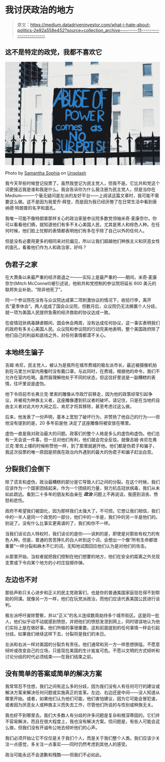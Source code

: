 # 我讨厌政治的地方

> 原文：<https://medium.datadriveninvestor.com/what-i-hate-about-politics-2e92a558e452?source=collection_archive---------11----------------------->

## 这不是特定的政党，我都不喜欢它

![](img/5404383d4da7e6d68e6ee8e3487ca5ea.png)

Photo by [Samantha Sophia](https://unsplash.com/@samanthasophia?utm_source=unsplash&utm_medium=referral&utm_content=creditCopyText) on [Unsplash](https://unsplash.com/s/photos/politics?utm_source=unsplash&utm_medium=referral&utm_content=creditCopyText)

我今天早些时候登记投票了。虽然我登记为民主党人，但我不是。它比共和党这个词更接近我是谁和我是什么。我会告诉你为什么我注册为民主党人，但是当你在 Medium——一个毫无疑问是左派的友好平台——上阅读这篇文章时，我可能不需要这么做。这不是因为我爱乔·拜登，而是因为我已经厌倦了在日常生活中看到唐纳德·特朗普的名字和面孔。

我唯一可能不像特朗普那样关心的政治家是参议院多数党领袖米奇·麦康奈尔。你可以看看他们俩，就知道他们有多不关心美国人民，尤其是黑人和棕色人种。在任何时候，他们脸上忧郁的表情都表明他们有多在乎除了自己以外的任何人。

但是没有必要用更多的相同来对抗偏见，所以让我们超越他们种族主义和厌恶女性的面孔，看看他们作为人和政治家，好吗？

## 伪君子之家

在大萧条以来最严重的经济衰退之一——实际上是最严重的——期间，米奇·麦康奈尔(Mitch McConnell)被引述说，他和共和党控制的参议院将延长 600 美元的联邦失业补助，“除非他死了”。

同一个参议院在没有与众议院达成第二项刺激协议的情况下，收拾行李，离开去“夏季休会”。两人组成了国会众议院，但数月后，众议院仍无法搁置个人分歧，就一项为美国人民提供急需的经济救助的协议达成一致。

在疫情冠状病毒肆虐期间，国会休会两周，没有达成任何协议，这一事实表明我们的政府有多关心美国人民。众议院和参议院的行动完美地表明，整个美国政府除了他们自己的利益和底线之外，对任何事情都漠不关心。

## 本地终生骗子

吉姆·肯尼，民主党人，被认为是我所在城市费城的极左派市长，最近被摄像机拍到在马里兰州室内用餐时没有戴口罩。与此同时，在费城，根据他的命令，我们不允许在室内吃喝。虽然我理解他处于不同的状态，但这往好里说是一副糟糕的表情，往坏里说是虚伪。

他下令将前市长弗兰克·里索的雕像从市政厅前移走，因为他的政策经常引起争议，并被视为种族主义者，这座雕像遭到抗议者的破坏。请记住，只是在当地的自由主义者对此大吵大闹之后，肯尼才将其移除，甚至考虑过这么做。

后来，他发表了一份声明，基本上宽恕了破坏行为，并赞扬了他自己的行为——但他没有提到的是，20 多年前是他 决定了这座雕像将被安放在哪里。

虚伪一直是我对政治最大的问题。政客们的整个人格是多么的虚伪和虚伪。他们总有一天会说一件事，但一旦对他们有利，他们就会完全反驳。就像吉姆·肯尼在弗兰克·里佐上楼的时候称赞他一样，到了那里就避开他。他们都是伪君子和骗子，我这次投票的唯一原因是把我在政治内外遇到的最大的伪君子和骗子赶出白宫。

## 分裂我们会倒下

除了谎言和虚伪，政治最糟糕的部分是它导致人们之间的分裂。在这个时候，我们应该作为一个国家团结起来，作为一个团结的力量，努力抗击冠状病毒，我们从未如此疏远。看到二十多年的朋友和血亲在 ***政治*** 问题上不再说话，我感到沮丧、愤怒和悲伤。

政府不希望我们被固化，因为那样我们太强大了，不可控。它想让我们相信，我们中的一半人是同一个政党的一部分，他们中的一半是，我们中的另一半是他们的。别说了。没有什么比事实更离谱的了，我们和你不一样。

当我们谈论白人特权时，我们谈论的是你——讽刺的是，即使是对那些有权力的有色人种。但是，普通的苦苦挣扎的白人听到这个词，会想出一个像“所有生命都很重要”一样分裂和麻木不仁的词，无知地试图回应他们认为是对他们的攻击。

从那里开始，当权者就把我们控制在他们想要的地方，他们在安全的距离之外兑现支票或下令向某个地方的小村庄投掷炸弹。

## 左边也不对

那些声称只关心进步和正义的民主党政客们，也是你的普通美国家庭现在得不到帮助的同谋。就像另一方一样，他们在玩党派政治，而他们应该代表美国公民进行谈判。

极左派呼吁废除警察，并以“正义”的名义连续数周劫持多个城市街区。这是同一批人，他们似乎动不动就感到愤怒，并把他们的愤怒发泄到网上，同时错误地认为他们实际上是在做好事，他们所做的事很重要。这和前面提到的任何事情一样会引起分歧。如果我们继续这样下去，分裂将是我们的末日。

左派和右派一样对美国的分裂负有责任。他们通常和另一方一样思想狭隘，不愿意倾听或改变自己的立场，只是现在美国的生计岌岌可危。不愿以文明的方式倾听和讨论分歧的时代必须结束——在我们结束之前。

## 没有简单的答案或简单的解决方案

我常常忍不住想，我们之间有这么多的分歧，因为我们没有人有任何可行的建议或解决方案来解决任何问题或实施真正的变革。左边、右边还是中间——没人知道从哪里开始。或者，如果他们认为他们可能，他们害怕建议，因为它可能会冒犯谁，或者因为厌恶女人或种族主义而失去工作，尽管他们所说的与性别或种族无关。

我也好不到哪里去。我们大多数人有分歧的许多问题是复杂和根深蒂固的。它们并不容易解决，而且在很大程度上，我也没有解决方案。但问题是，有些人可能会这么做，但我们没有开诚布公地去倾听他们的心声。

我们必须开始让它不仅仅是关于我们个人，而是关于我们整个人类。我们应该少关注一点感觉，多关注一点事实——同时仍然考虑到其他人的感受。

政治可能永远不会道歉和残酷——但我们不必如此。